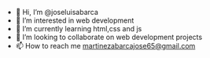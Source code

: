 - 👋 Hi, I’m @joseluisabarca
- 👀 I’m interested in web development
- 🌱 I’m currently learning html,css and js
- 💞️ I’m looking to collaborate on web development projects
- 📫 How to reach me martinezabarcajose65@gmail.com

<!---
joseluisabarca/joseluisabarca is a ✨ special ✨ repository because its `README.md` (this file) appears on your GitHub profile.
You can click the Preview link to take a look at your changes.
--->
